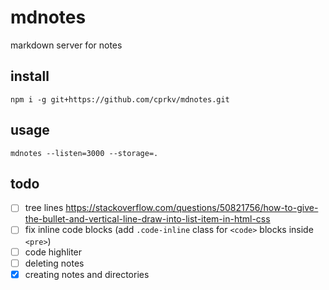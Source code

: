 # mdnotes

markdown server for notes

## install

```
npm i -g git+https://github.com/cprkv/mdnotes.git
```

## usage

```
mdnotes --listen=3000 --storage=.
```

## todo

- [ ] tree lines https://stackoverflow.com/questions/50821756/how-to-give-the-bullet-and-vertical-line-draw-into-list-item-in-html-css
- [ ] fix inline code blocks (add `.code-inline` class for `<code>` blocks inside `<pre>`)
- [ ] code highliter
- [ ] deleting notes
- [x] creating notes and directories
